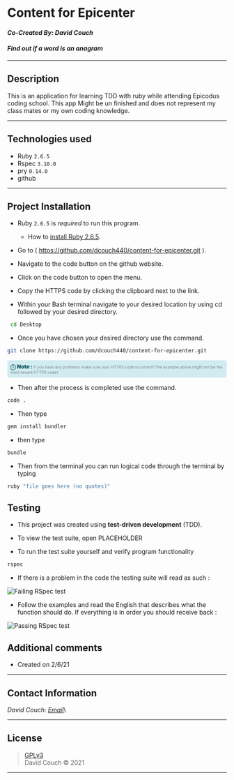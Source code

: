 # Content for Epicenter
#### *Co-Created By: David Couch*
#### *Find out if a word is an anagram*
* * * 
<!-- 
  ADD PLACEHOLDER FOR INSTALL
  fix descriptions
 -->

## Description
This is an application for learning TDD with ruby while attending Epicodus coding school. This app Might be un finished and does not represent my class mates or my own coding knowledge.
* * *

## Technologies used
* Ruby `2.6.5`
* Rspec `3.10.0`
* pry `0.14.0`
* github
* * *

## Project Installation
* Ruby `2.6.5` is *required* to run this program.  
  * How to [install Ruby 2.6.5](https://www.learnhowtoprogram.com/ruby-and-rails/getting-started-with-ruby/installing-ruby).  

* Go to ( https://github.com/dcouch440/content-for-epicenter.git ).

* Navigate to the code button on the github website.

* Click on the code button to open the menu.


- Copy the HTTPS code by clicking the clipboard next to the link.

- Within your Bash terminal navigate to your desired location by using cd followed by your desired directory.

```bash
 cd Desktop
``` 

- Once you have chosen your desired directory use the command.

```bash 
git clone https://github.com/dcouch440/content-for-epicenter.git
```

<div 
  style="
    background-color: #d1ecf1; 
    color: grey; padding: 6px; 
    font-size: 9px; 
    border-radius: 5px; 
    border: 1px solid #d4ecf1; 
    margin-bottom: 12px"
> 
  <span 
    style="
      font-size: 12px; 
      font-weight: 600; 
      color: #0c5460;"
  >
    ⓘ
  </span>
  <span 
    style="
      font-size: 12px; 
      font-weight: 900; 
      color: #0c5460;
      margin-bottom: 24px"
  >
    Note : 
  </span> 
  If you have any problems make sure your HTTPS code is correct! The example above might not be the most recent HTTPS code!
</div>


* Then after the process is completed use the command.

``` bash
code .
```

* Then type

``` bash
gem install bundler

```
* then type

``` bash
bundle
```

* Then from the terminal you can run logical code through the terminal by typing
```bash
ruby "file goes here (no quotes)"
```

## Testing
* This project was created using **test-driven development** (TDD).

* To view the test suite, open PLACEHOLDER

* To run the test suite yourself and verify program functionality
  
```bash
rspec
``` 

* If there is a problem in the code the testing suite will read as such :

<div>
  <img src="img/rspec-f2.PNG" alt="Failing RSpec test">
</div>

* Follow the examples and read the English that describes what the function should do. If everything is in order you should receive back :

<div>
  <img src="img/rspec-p.PNG" alt="Passing RSpec test">
</div>

## Additional comments
* Created on 2/6/21

* * *

## Contact Information
_David Couch: [Email](dcouch440@gmail.com)_\
* * *

## License
> [GPLv3](https://choosealicense.com/licenses/gpl-3.0/)\
> David Couch &copy; 2021

* * *
